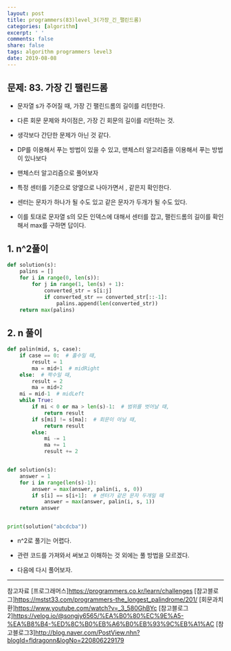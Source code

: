 ```yaml
---
layout: post
title: programmers(83)level_3(가장_긴_팰린드롬)
categories: [algorithm]
excerpt: ' '
comments: false
share: false
tags: algorithm programmers level3
date: 2019-08-08
---
```


## 문제: 83. 가장 긴 팰린드롬

- 문자열 s가 주어질 때, 가장 긴 팰린드롬의 길이를 리턴한다.
- 다른 회문 문제와 차이점은, 가장 긴 회문의 길이를 리턴하는 것.

- 생각보다 간단한 문제가 아닌 것 같다.
- DP를 이용해서 푸는 방법이 있을 수 있고, 맨체스터 알고리즘을 이용해서 푸는 방법이 있나보다

- 맨체스터 알고리즘으로 풀어보자
- 특정 센터를 기준으로 양옆으로 나아가면서 , 같은지 확인한다.
- 센터는 문자가 하나가 될 수도 있고 같은 문자가 두개가 될 수도 있다.
- 이를 토대로 문자열 s의 모든 인덱스에 대해서 센터를 잡고,
  팰린드롬의 길이를 확인해서 max를 구하면 답이다.

## 1. n^2풀이

```python
def solution(s):
    palins = []
    for i in range(0, len(s)):
        for j in range(1, len(s) + 1):
            converted_str = s[i:j]
            if converted_str == converted_str[::-1]:
                palins.append(len(converted_str))
    return max(palins)
```

## 2. n 풀이

```python
def palin(mid, s, case):
    if case == 0:  # 홀수일 때,
        result = 1
        ma = mid+1  # midRight
    else:  # 짝수일 때,
        result = 2
        ma = mid+2
    mi = mid-1  # midLeft
    while True:
        if mi < 0 or ma > len(s)-1:  # 범위를 벗어날 때,
            return result
        if s[mi] != s[ma]:  # 회문이 아닐 때,
            return result
        else:
            mi -= 1
            ma += 1
            result += 2


def solution(s):
    answer = 1
    for i in range(len(s)-1):
        answer = max(answer, palin(i, s, 0))
        if s[i] == s[i+1]:  # 센터가 같은 문자 두개일 때
            answer = max(answer, palin(i, s, 1))
    return answer


print(solution("abcdcba"))


```

- n^2로 풀기는 어렵다.
- 관련 코드를 가져와서 써보고 이해하는 것 외에는 풀 방법을 모르겠다.

- 다음에 다시 풀어보자.

---

참고자료
[프로그래머스]<https://programmers.co.kr/learn/challenges>
[참고블로그]<https://mstst33.com/programmers-the_longest_palindrome/201/>
[회문과치환]<https://www.youtube.com/watch?v=_3_580GhBYc>
[참고블로그2]<https://velog.io/@songjy6565/%EA%B0%80%EC%9E%A5-%EA%B8%B4-%ED%8C%B0%EB%A6%B0%EB%93%9C%EB%A1%AC>
[참고블로그3]<http://blog.naver.com/PostView.nhn?blogId=fldragonn&logNo=220806229179>
